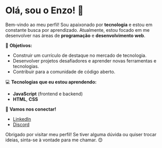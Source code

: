 # Olá, sou o Enzo! 👋

Bem-vindo ao meu perfil! Sou apaixonado por **tecnologia** e estou em constante busca por aprendizado. Atualmente, estou focado em me desenvolver nas áreas de **programação** e **desenvolvimento web**.

🚀 **Objetivos:**
- Construir um currículo de destaque no mercado de tecnologia.
- Desenvolver projetos desafiadores e aprender novas ferramentas e tecnologias.
- Contribuir para a comunidade de código aberto.

💻 **Tecnologias que eu estou aprendendo:**
- **JavaScript** (frontend e backend)
- **HTML**, **CSS**

🔗 **Vamos nos conectar!**
- [LinkedIn](https://www.linkedin.com/in/enzo-wacker-guinossi/)
- [Discord](https://discordapp.com/users/276830914695266324)


Obrigado por visitar meu perfil! Se tiver alguma dúvida ou quiser trocar ideias, sinta-se à vontade para me chamar. 😊
